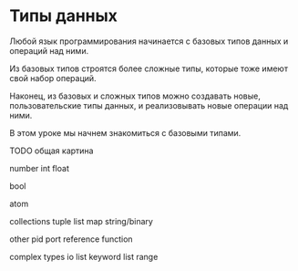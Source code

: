 # Типы данных

Любой язык программирования начинается с базовых типов данных и операций над ними.

Из базовых типов строятся более сложные типы, которые тоже имеют свой набор операций.

Наконец, из базовых и сложных типов можно создавать новые, пользовательские типы данных, и реализовывать новые операции над ними.

В этом уроке мы начнем знакомиться с базовыми типами.

TODO общая картина

number
  int
  float

bool

atom

collections
  tuple
  list
  map
  string/binary

other
  pid
  port
  reference
  function
  
complex types
  io list
  keyword list
  range
  
